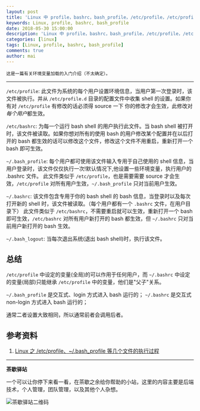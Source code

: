 ```yaml
---
layout: post
title: 'Linux 中 profile，bashrc，bash_profile，/etc/profile，/etc/profile.d/的区别'
keywords: Linux, profile, bashrc, bash_profile
date: 2018-05-30 15:00:00
description: 'Linux 中 profile，bashrc，bash_profile，/etc/profile，/etc/profile.d/的区别'
categories: [linux]
tags: [Linux, profile, bashrc, bash_profile]
comments: true
author: mai
---
```


    这是一篇有关环境变量加载的入门介绍（不太确定）。

----

`/etc/profile`: 此文件为系统的每个用户设置环境信息，当用户第一次登录时，该文件被执行。并从 `/etc/profile.d` 目录的配置文件中收集 shell 的设置。如果你有对 `/etc/profile` 有修改的话必须得 source 一下 你的修改才会生效，此修改对*每个用户*都生效。

`/etc/bashrc`: 为每一个运行 bash shell 的用户执行此文件。当 bash shell 被打开时，该文件被读取。如果你想对所有的使用 bash 的用户修改某个配置并在以后打开的 bash 都生效的话可以修改这个文件，修改这个文件不用重启，重新打开一个 bash 即可生效。

`~/.bash_profile`: 每个用户都可使用该文件输入专用于自己使用的 shell 信息，当用户登录时，该文件仅仅执行一次!默认情况下,他设置一些环境变量，执行用户的 .bashrc 文件。
此文件类似于 `/etc/profile`，也是需要需要 source 才会生效，`/etc/profile` 对所有用户生效，`~/.bash_profile` 只对当前用户生效。

`~/.bashrc`: 该文件包含专用于你的 bash shell 的 bash 信息，当登录时以及每次打开新的 shell 时，该文件被读取。（每个用户都有一个 `.bashrc` 文件，在用户目录下）
此文件类似于 `/etc/bashrc`，不需要重启就可以生效，重新打开一个 bash 即可生效，`/etc/bashrc` 对所有用户新打开的 bash 都生效，但 `~/.bashrc` 只对当前用户新打开的 bash 生效。

`~/.bash_logout`: 当每次退出系统(退出 bash shell)时，执行该文件。

## 总结

`/etc/profile` 中设定的变量(全局)的可以作用于任何用户，而 `~/.bashrc` 中设定的变量(局部)只能继承 `/etc/profile` 中的变量，他们是"父子"关系。
 
`~/.bash_profile` 是交互式、login 方式进入 bash 运行的；
`~/.bashrc` 是交互式 non-login 方式进入 bash 运行的；

通常二者设置大致相同，所以通常前者会调用后者。

## 参考资料

1. [Linux 之 /etc/profile、~/.bash_profile 等几个文件的执行过程](https://blog.csdn.net/ithomer/article/details/6322892)

----

**茶歇驿站**

一个可以让你停下来看一看，在茶歇之余给你帮助的小站，这里的内容主要是后端技术，个人管理，团队管理，以及其他个人杂想。

![茶歇驿站二维码](http://oqos7hrvp.bkt.clouddn.com/blog/tech_tea.jpg)
